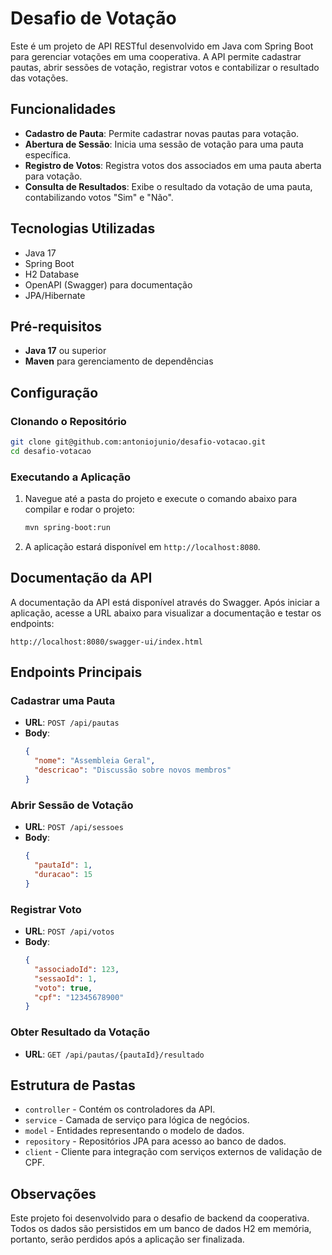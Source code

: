 # Desafio de Votação

Este é um projeto de API RESTful desenvolvido em Java com Spring Boot para gerenciar votações em uma cooperativa. A API permite cadastrar pautas, abrir sessões de votação, registrar votos e contabilizar o resultado das votações.

## Funcionalidades

- **Cadastro de Pauta**: Permite cadastrar novas pautas para votação.
- **Abertura de Sessão**: Inicia uma sessão de votação para uma pauta específica.
- **Registro de Votos**: Registra votos dos associados em uma pauta aberta para votação.
- **Consulta de Resultados**: Exibe o resultado da votação de uma pauta, contabilizando votos "Sim" e "Não".

## Tecnologias Utilizadas

- Java 17
- Spring Boot
- H2 Database
- OpenAPI (Swagger) para documentação
- JPA/Hibernate

## Pré-requisitos

- **Java 17** ou superior
- **Maven** para gerenciamento de dependências

## Configuração

### Clonando o Repositório

```bash
git clone git@github.com:antoniojunio/desafio-votacao.git
cd desafio-votacao
```

### Executando a Aplicação

1. Navegue até a pasta do projeto e execute o comando abaixo para compilar e rodar o projeto:

   ```bash
   mvn spring-boot:run
   ```

2. A aplicação estará disponível em `http://localhost:8080`.

## Documentação da API

A documentação da API está disponível através do Swagger. Após iniciar a aplicação, acesse a URL abaixo para visualizar a documentação e testar os endpoints:

```
http://localhost:8080/swagger-ui/index.html
```

## Endpoints Principais

### Cadastrar uma Pauta
- **URL**: `POST /api/pautas`
- **Body**:
  ```json
  {
    "nome": "Assembleia Geral",
    "descricao": "Discussão sobre novos membros"
  }
  ```

### Abrir Sessão de Votação
- **URL**: `POST /api/sessoes`
- **Body**:
  ```json
  {
    "pautaId": 1,
    "duracao": 15
  }
  ```

### Registrar Voto
- **URL**: `POST /api/votos`
- **Body**:
  ```json
  {
    "associadoId": 123,
    "sessaoId": 1,
    "voto": true,
    "cpf": "12345678900"
  }
  ```

### Obter Resultado da Votação
- **URL**: `GET /api/pautas/{pautaId}/resultado`

## Estrutura de Pastas

- `controller` - Contém os controladores da API.
- `service` - Camada de serviço para lógica de negócios.
- `model` - Entidades representando o modelo de dados.
- `repository` - Repositórios JPA para acesso ao banco de dados.
- `client` - Cliente para integração com serviços externos de validação de CPF.

## Observações

Este projeto foi desenvolvido para o desafio de backend da cooperativa. Todos os dados são persistidos em um banco de dados H2 em memória, portanto, serão perdidos após a aplicação ser finalizada.